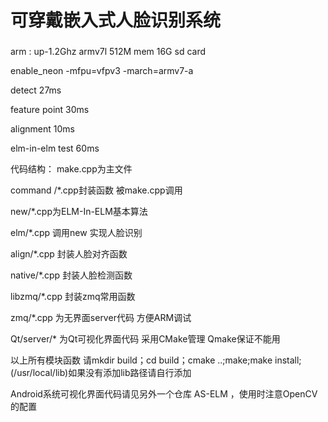 # 可穿戴嵌入式人脸识别系统
###
arm : up-1.2Ghz armv7l  512M mem 16G sd card

 enable_neon  -mfpu=vfpv3 -march=armv7-a 

detect 27ms

feature point 30ms

alignment 10ms

elm-in-elm test 60ms

代码结构：
make.cpp为主文件

command /*.cpp封装函数 被make.cpp调用

new/*.cpp为ELM-In-ELM基本算法

elm/*.cpp 调用new 实现人脸识别

align/*.cpp 封装人脸对齐函数

native/*.cpp 封装人脸检测函数

libzmq/*.cpp 封装zmq常用函数

zmq/*.cpp 为无界面server代码 方便ARM调试

Qt/server/* 为Qt可视化界面代码 采用CMake管理 Qmake保证不能用

以上所有模块函数 请mkdir build；cd build；cmake ..;make;make install;(/usr/local/lib)如果没有添加lib路径请自行添加

Android系统可视化界面代码请见另外一个仓库 AS-ELM ，使用时注意OpenCV的配置
